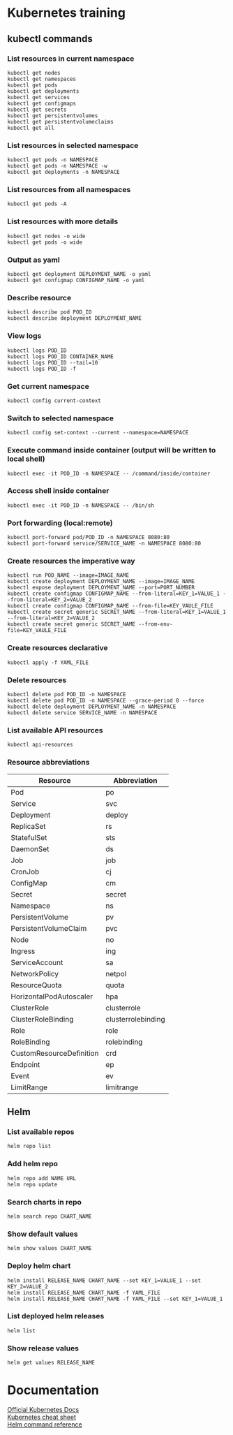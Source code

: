 # Kubernetes training

## kubectl commands

### List resources in current namespace
<pre><code>kubectl get nodes  
kubectl get namespaces  
kubectl get pods  
kubectl get deployments  
kubectl get services  
kubectl get configmaps  
kubectl get secrets  
kubectl get persistentvolumes  
kubectl get persistentvolumeclaims  
kubectl get all</code></pre>

### List resources in selected namespace
<pre><code>kubectl get pods -n NAMESPACE  
kubectl get pods -n NAMESPACE -w  
kubectl get deployments -n NAMESPACE</code></pre>

### List resources from all namespaces
<pre><code>kubectl get pods -A</code></pre>

### List resources with more details
<pre><code>kubectl get nodes -o wide  
kubectl get pods -o wide</code></pre>

### Output as yaml
<pre><code>kubectl get deployment DEPLOYMENT_NAME -o yaml  
kubectl get configmap CONFIGMAP_NAME -o yaml</code></pre>

### Describe resource
<pre><code>kubectl describe pod POD_ID 
kubectl describe deployment DEPLOYMENT_NAME</code></pre>

### View logs
<pre><code>kubectl logs POD_ID  
kubectl logs POD_ID CONTAINER_NAME
kubectl logs POD_ID --tail=10  
kubectl logs POD_ID -f</code></pre>

### Get current namespace
<pre><code>kubectl config current-context</code></pre>

### Switch to selected namespace
<pre><code>kubectl config set-context --current --namespace=NAMESPACE</code></pre>

### Execute command inside container (output will be written to local shell)
<pre><code>kubectl exec -it POD_ID -n NAMESPACE -- /command/inside/container</code></pre>

### Access shell inside container
<pre><code>kubectl exec -it POD_ID -n NAMESPACE -- /bin/sh</code></pre>

### Port forwarding (local:remote)
<pre><code>kubectl port-forward pod/POD_ID -n NAMESPACE 8080:80  
kubectl port-forward service/SERVICE_NAME -n NAMESPACE 8080:80</code></pre>

### Create resources the imperative way
<pre><code>kubectl run POD_NAME --image=IMAGE_NAME  
kubectl create deployment DEPLOYMENT_NAME --image=IMAGE_NAME  
kubectl expose deployment DEPLOYMENT_NAME --port=PORT_NUMBER
kubectl create configmap CONFIGMAP_NAME --from-literal=KEY_1=VALUE_1 --from-literal=KEY_2=VALUE_2  
kubectl create configmap CONFIGMAP_NAME --from-file=KEY_VAULE_FILE  
kubectl create secret generic SECRET_NAME --from-literal=KEY_1=VALUE_1 --from-literal=KEY_2=VALUE_2  
kubectl create secret generic SECRET_NAME --from-env-file=KEY_VAULE_FILE</code></pre>

### Create resources declarative
<pre><code>kubectl apply -f YAML_FILE</code></pre>

### Delete resources
<pre><code>kubectl delete pod POD_ID -n NAMESPACE  
kubectl delete pod POD_ID -n NAMESPACE --grace-period 0 --force  
kubectl delete deployment DEPLOYMENT_NAME -n NAMESPACE  
kubectl delete service SERVICE_NAME -n NAMESPACE</code></pre>

### List available API resources
<pre><code>kubectl api-resources</code></pre>

### Resource abbreviations
| Resource                 | Abbreviation         |
|--------------------------|----------------------|
| Pod                      | po                   |
| Service                  | svc                  |
| Deployment               | deploy               |
| ReplicaSet               | rs                   |
| StatefulSet              | sts                  |
| DaemonSet                | ds                   |
| Job                      | job                  |
| CronJob                  | cj                   |
| ConfigMap                | cm                   |
| Secret                   | secret               |
| Namespace                | ns                   |
| PersistentVolume         | pv                   |
| PersistentVolumeClaim    | pvc                  |
| Node                     | no                   |
| Ingress                  | ing                  |
| ServiceAccount           | sa                   |
| NetworkPolicy            | netpol               |
| ResourceQuota            | quota                |
| HorizontalPodAutoscaler  | hpa                  |
| ClusterRole              | clusterrole          |
| ClusterRoleBinding       | clusterrolebinding   |
| Role                     | role                 |
| RoleBinding              | rolebinding          |
| CustomResourceDefinition | crd                  |
| Endpoint                 | ep                   |
| Event                    | ev                   |
| LimitRange               | limitrange           |

## Helm

### List available repos
<pre><code>helm repo list</code></pre>

### Add helm repo
<pre><code>helm repo add NAME URL  
helm repo update</code></pre>

### Search charts in repo
<pre><code>helm search repo CHART_NAME</code></pre>

### Show default values
<pre><code>helm show values CHART_NAME</code></pre>

### Deploy helm chart
<pre><code>helm install RELEASE_NAME CHART_NAME --set KEY_1=VALUE_1 --set KEY_2=VALUE_2  
helm install RELEASE_NAME CHART_NAME -f YAML_FILE  
helm install RELEASE_NAME CHART_NAME -f YAML_FILE --set KEY_1=VALUE_1</code></pre>

### List deployed helm releases
<pre><code>helm list</code></pre>

### Show release values
<pre><code>helm get values RELEASE_NAME</code></pre>

# Documentation
[Official Kubernetes Docs](https://kubernetes.io/docs/)  
[Kubernetes cheat sheet](https://kubernetes.io/docs/reference/kubectl/quick-reference/)  
[Helm command reference](https://helm.sh/docs/helm/)
